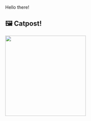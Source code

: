 Hello there!



## 🖼️ Catpost!

<sub>
    <img src="https://cdn2.thecatapi.com/images/ajh.jpg" height="256">
</sub>

